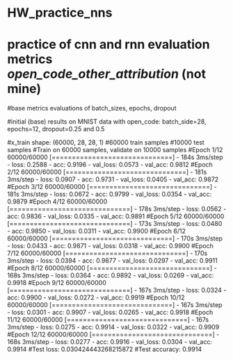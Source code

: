 # HW_practice_nns
# practice of cnn and rnn evaluation metrics _open_code_other_attribution_ (not mine)

#base metrics evaluations of batch_sizes, epochs, dropout

#initial (base) results on MNIST data with open_code: batch_side=28, epochs=12, dropout=0.25 and 0.5

#x_train shape: (60000, 28, 28, 1)
#60000 train samples
#10000 test samples
#Train on 60000 samples, validate on 10000 samples
#Epoch 1/12
60000/60000 [==============================] - 184s 3ms/step - loss: 0.2588 - acc: 0.9196 - val_loss: 0.0573 - val_acc: 0.9812
#Epoch 2/12
60000/60000 [==============================] - 181s 3ms/step - loss: 0.0907 - acc: 0.9731 - val_loss: 0.0405 - val_acc: 0.9872
#Epoch 3/12
60000/60000 [==============================] - 181s 3ms/step - loss: 0.0672 - acc: 0.9799 - val_loss: 0.0354 - val_acc: 0.9879
#Epoch 4/12
60000/60000 [==============================] - 178s 3ms/step - loss: 0.0562 - acc: 0.9836 - val_loss: 0.0335 - val_acc: 0.9891
#Epoch 5/12
60000/60000 [==============================] - 173s 3ms/step - loss: 0.0480 - acc: 0.9850 - val_loss: 0.0311 - val_acc: 0.9900
#Epoch 6/12
60000/60000 [==============================] - 170s 3ms/step - loss: 0.0433 - acc: 0.9871 - val_loss: 0.0318 - val_acc: 0.9900
#Epoch 7/12
60000/60000 [==============================] - 170s 3ms/step - loss: 0.0394 - acc: 0.9877 - val_loss: 0.0297 - val_acc: 0.9911
#Epoch 8/12
60000/60000 [==============================] - 168s 3ms/step - loss: 0.0364 - acc: 0.9892 - val_loss: 0.0269 - val_acc: 0.9918
#Epoch 9/12
60000/60000 [==============================] - 167s 3ms/step - loss: 0.0324 - acc: 0.9900 - val_loss: 0.0272 - val_acc: 0.9919
#Epoch 10/12
60000/60000 [==============================] - 167s 3ms/step - loss: 0.0301 - acc: 0.9907 - val_loss: 0.0265 - val_acc: 0.9918
#Epoch 11/12
60000/60000 [==============================] - 167s 3ms/step - loss: 0.0275 - acc: 0.9914 - val_loss: 0.0322 - val_acc: 0.9909
#Epoch 12/12
60000/60000 [==============================] - 168s 3ms/step - loss: 0.0277 - acc: 0.9916 - val_loss: 0.0304 - val_acc: 0.9914
#Test loss: 0.030424443268215872
#Test accuracy: 0.9914
